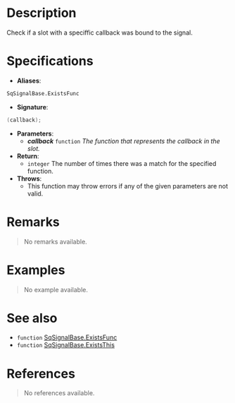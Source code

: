 # Description

Check if a slot with a speciffic callback was bound to the signal.

# Specifications

* **Aliases**:
```D
SqSignalBase.ExistsFunc
```
* **Signature**:
```D
(callback);
```
* **Parameters**:
	* **_callback_** `function` *The function that represents the callback in the slot.*
* **Return**:
	* `integer` The number of times there was a match for the specified function.
* **Throws**:
	* This function may throw errors if any of the given parameters are not valid.

# Remarks

> No remarks available.

# Examples

> No example available.

# See also

* `function` [SqSignalBase.ExistsFunc](Function.SqSignalBase.Exists)
* `function` [SqSignalBase.ExistsThis](Function.SqSignalBase.ExistsThis)

# References

> No references available.
